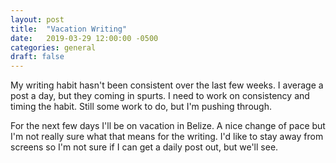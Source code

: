 ```yaml
---
layout: post
title:  "Vacation Writing"
date:   2019-03-29 12:00:00 -0500
categories: general
draft: false
---
```


My writing habit hasn't been consistent over the last few weeks. I average a post a day, but they coming in spurts. I need to work on consistency and timing the habit. Still some work to do, but I'm pushing through.

For the next few days I'll be on vacation in Belize. A nice change of pace but I'm not really sure what that means for the writing. I'd like to stay away from screens so I'm not sure if I can get a daily post out, but we'll see.